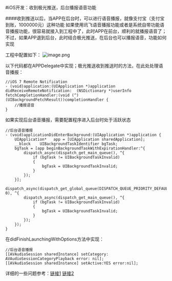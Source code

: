 #iOS开发：收到极光推送，后台播报语音功能

####收到推送以后，当APP在后台时，可以进行语音播报，就像支付宝（支付宝到账，1000000元）这种功能
如果使用讯飞语音播报功能或者是系统自带功能语音播报功能，很容易就接入到工程中了，此时APP在前台，顺利的就播报语音了；不过，如果APP退到后台，此时结合极光推送，在后台也可以播报语音，功能如何实现

工程中配置如下：
![image.png](http://upload-images.jianshu.io/upload_images/1840399-e9e0b8550dd660b1.png?imageMogr2/auto-orient/strip%7CimageView2/2/w/1240)

以下代码都在APPDelegate中实现；极光推送收到推送时的方法，在此处处理语音播报：

```
//iOS 7 Remote Notification
- (void)application:(UIApplication *)application didReceiveRemoteNotification:  (NSDictionary *)userInfo fetchCompletionHandler:(void (^)(UIBackgroundFetchResult))completionHandler {
	//播报语音
}
```
如果实现后台语音播报，需要配置程序进入后台时处于活跃状态

```
//后台语音播报
- (void)applicationDidEnterBackground:(UIApplication *)application {
    UIApplication*   app = [UIApplication sharedApplication];
    __block    UIBackgroundTaskIdentifier bgTask;
    bgTask = [app beginBackgroundTaskWithExpirationHandler:^{
        dispatch_async(dispatch_get_main_queue(), ^{
            if (bgTask != UIBackgroundTaskInvalid)
            {
                bgTask = UIBackgroundTaskInvalid;
            }
        });
    }];
    dispatch_async(dispatch_get_global_queue(DISPATCH_QUEUE_PRIORITY_DEFAULT, 0), ^{
        dispatch_async(dispatch_get_main_queue(), ^{
            if (bgTask != UIBackgroundTaskInvalid)
            {
                bgTask = UIBackgroundTaskInvalid;
            }
        });
    });
}
```
在didFinishLaunchingWithOptions方法中实现：

```
//后台语音播报
[[AVAudioSession sharedInstance] setCategory: AVAudioSessionCategoryPlayback error: nil];
[[AVAudioSession sharedInstance] setActive:YES error:nil];
```

详细的一些问题参考：[链接1](http://www.jianshu.com/p/c06133d576e4)
[链接2](http://www.jianshu.com/p/9662a04b24ae)
